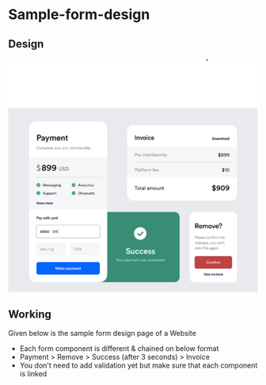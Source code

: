 # Sample-form-design
## Design
![design img](./design.png)
## Working
Given below is the sample form design page of a Website 
- Each form component is different & chained on below format
- Payment > Remove > Success (after 3 seconds) > Invoice
- You don't need to add validation yet but make sure that each component is linked
